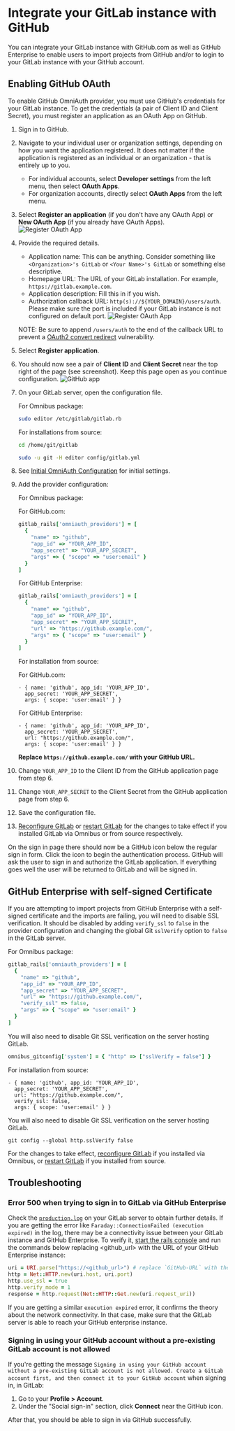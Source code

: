 # Integrate your GitLab instance with GitHub

You can integrate your GitLab instance with GitHub.com as well as GitHub Enterprise to enable users to import projects from GitHub and/or to login to your GitLab instance with your GitHub account.

## Enabling GitHub OAuth

To enable GitHub OmniAuth provider, you must use GitHub's credentials for your GitLab instance.
To get the credentials (a pair of Client ID and Client Secret), you must register an application as an OAuth App on GitHub.

1. Sign in to GitHub.

1. Navigate to your individual user or organization settings, depending on how you want the application registered. It does not matter if the application is registered as an individual or an organization - that is entirely up to you.

   - For individual accounts, select **Developer settings** from the left menu, then select **OAuth Apps**.
   - For organization accounts, directly select **OAuth Apps** from the left menu.

1. Select **Register an application** (if you don't have any OAuth App) or **New OAuth App** (if you already have OAuth Apps).
   ![Register OAuth App](img/github_app_entry.png)

1. Provide the required details.
   - Application name: This can be anything. Consider something like `<Organization>'s GitLab` or `<Your Name>'s GitLab` or something else descriptive.
   - Homepage URL: The URL of your GitLab installation. For example, `https://gitlab.example.com`.
   - Application description: Fill this in if you wish.
   - Authorization callback URL: `http(s)://${YOUR_DOMAIN}/users/auth`. Please make sure the port is included if your GitLab instance is not configured on default port.
   ![Register OAuth App](img/github_register_app.png)

   NOTE: Be sure to append `/users/auth` to the end of the callback URL
   to prevent a [OAuth2 convert
   redirect](http://tetraph.com/covert_redirect/) vulnerability.

1. Select **Register application**.

1. You should now see a pair of **Client ID** and **Client Secret** near the top right of the page (see screenshot).
   Keep this page open as you continue configuration.
   ![GitHub app](img/github_app.png)

1. On your GitLab server, open the configuration file.

   For Omnibus package:

   ```sh
   sudo editor /etc/gitlab/gitlab.rb
   ```

   For installations from source:

   ```sh
   cd /home/git/gitlab

   sudo -u git -H editor config/gitlab.yml
   ```

1. See [Initial OmniAuth Configuration](omniauth.md#initial-omniauth-configuration) for initial settings.

1. Add the provider configuration:

   For Omnibus package:

   For GitHub.com:

   ```ruby
   gitlab_rails['omniauth_providers'] = [
     {
       "name" => "github",
       "app_id" => "YOUR_APP_ID",
       "app_secret" => "YOUR_APP_SECRET",
       "args" => { "scope" => "user:email" }
     }
   ]
   ```

   For GitHub Enterprise:

   ```ruby
   gitlab_rails['omniauth_providers'] = [
     {
       "name" => "github",
       "app_id" => "YOUR_APP_ID",
       "app_secret" => "YOUR_APP_SECRET",
       "url" => "https://github.example.com/",
       "args" => { "scope" => "user:email" }
     }
   ]
   ```

   For installation from source:

   For GitHub.com:

   ```
   - { name: 'github', app_id: 'YOUR_APP_ID',
     app_secret: 'YOUR_APP_SECRET',
     args: { scope: 'user:email' } }
   ```

   For GitHub Enterprise:

   ```
   - { name: 'github', app_id: 'YOUR_APP_ID',
     app_secret: 'YOUR_APP_SECRET',
     url: "https://github.example.com/",
     args: { scope: 'user:email' } }
   ```

   __Replace `https://github.example.com/` with your GitHub URL.__

1. Change `YOUR_APP_ID` to the Client ID from the GitHub application page from step 6.

1. Change `YOUR_APP_SECRET` to the Client Secret from the GitHub application page from step 6.

1. Save the configuration file.

1. [Reconfigure GitLab][] or [restart GitLab][] for the changes to take effect if you
   installed GitLab via Omnibus or from source respectively.

On the sign in page there should now be a GitHub icon below the regular sign in form.
Click the icon to begin the authentication process. GitHub will ask the user to sign in and authorize the GitLab application.
If everything goes well the user will be returned to GitLab and will be signed in.

## GitHub Enterprise with self-signed Certificate

If you are attempting to import projects from GitHub Enterprise with a self-signed
certificate and the imports are failing, you will need to disable SSL verification.
It should be disabled by adding `verify_ssl` to `false` in the provider configuration
and changing the global Git `sslVerify` option to `false` in the GitLab server.

For Omnibus package:

```ruby
gitlab_rails['omniauth_providers'] = [
  {
    "name" => "github",
    "app_id" => "YOUR_APP_ID",
    "app_secret" => "YOUR_APP_SECRET",
    "url" => "https://github.example.com/",
    "verify_ssl" => false,
    "args" => { "scope" => "user:email" }
  }
]
```

You will also need to disable Git SSL verification on the server hosting GitLab.

```ruby
omnibus_gitconfig['system'] = { "http" => ["sslVerify = false"] }
```

For installation from source:

```
- { name: 'github', app_id: 'YOUR_APP_ID',
  app_secret: 'YOUR_APP_SECRET',
  url: "https://github.example.com/",
  verify_ssl: false,
  args: { scope: 'user:email' } }
```

You will also need to disable Git SSL verification on the server hosting GitLab.

```
git config --global http.sslVerify false
```

For the changes to take effect, [reconfigure GitLab] if you installed
via Omnibus, or [restart GitLab] if you installed from source.

[reconfigure GitLab]: ../administration/restart_gitlab.md#omnibus-gitlab-reconfigure
[restart GitLab]: ../administration/restart_gitlab.md#installations-from-source

## Troubleshooting

### Error 500 when trying to sign in to GitLab via GitHub Enterprise

Check the [`production.log`](../administration/logs.md#productionlog)
on your GitLab server to obtain further details. If you are getting the error like
`Faraday::ConnectionFailed (execution expired)` in the log, there may be a connectivity issue
between your GitLab instance and GitHub Enterprise. To verify it, [start the rails console](https://docs.gitlab.com/omnibus/maintenance/#starting-a-rails-console-session)
and run the commands below replacing <github_url> with the URL of your GitHub Enterprise instance:

```ruby
uri = URI.parse("https://<github_url>") # replace `GitHub-URL` with the real one here
http = Net::HTTP.new(uri.host, uri.port)
http.use_ssl = true
http.verify_mode = 1
response = http.request(Net::HTTP::Get.new(uri.request_uri))
```

If you are getting a similar `execution expired` error, it confirms the theory about the
network connectivity. In that case, make sure that the GitLab server is able to reach your
GitHub enterprise instance.

### Signing in using your GitHub account without a pre-existing GitLab account is not allowed

If you're getting the message `Signing in using your GitHub account without a pre-existing
GitLab account is not allowed. Create a GitLab account first, and then connect it to your
GitHub account` when signing in, in GitLab:

1. Go to your **Profile > Account**.
1. Under the "Social sign-in" section, click **Connect** near the GitHub icon.

After that, you should be able to sign in via GitHub successfully.
